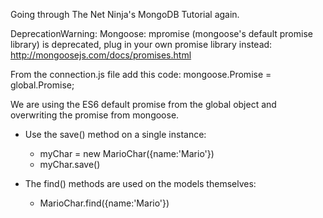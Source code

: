 Going through The Net Ninja's MongoDB Tutorial again.


DeprecationWarning: Mongoose: mpromise (mongoose's default promise library) is deprecated, plug in your own promise library instead: http://mongoosejs.com/docs/promises.html

From the connection.js file add this code:
mongoose.Promise = global.Promise;

We are using the ES6 default promise from the global object and overwriting the promise from mongoose.


- Use the save() method on a single instance:
  - myChar = new MarioChar({name:'Mario'})
  - myChar.save()

- The find() methods are used on the models themselves:
  - MarioChar.find({name:'Mario'})
